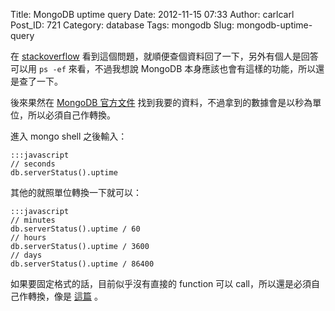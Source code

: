 Title: MongoDB uptime query
Date: 2012-11-15 07:33
Author: carlcarl
Post_ID: 721
Category: database
Tags: mongodb
Slug: mongodb-uptime-query

在 [stackoverflow][]
看到這個問題，就順便查個資料回了一下，另外有個人是回答可以用 `ps -ef`
來看，不過我想說 MongoDB 本身應該也會有這樣的功能，所以還是查了一下。


後來果然在 [MongoDB 官方文件][]
找到我要的資料，不過拿到的數據會是以秒為單位，所以必須自己作轉換。

進入 mongo shell 之後輸入：

	:::javascript
	// seconds
	db.serverStatus().uptime


其他的就照單位轉換一下就可以：

	:::javascript
	// minutes
	db.serverStatus().uptime / 60
	// hours
	db.serverStatus().uptime / 3600
	// days
	db.serverStatus().uptime / 86400


如果要固定格式的話，目前似乎沒有直接的 function 可以 call，所以還是必須自己作轉換，像是 [這篇][] 。

  [stackoverflow]: http://stackoverflow.com/questions/13379170/how-long-was-a-mongo-instance-running
  [MongoDB 官方文件]: http://docs.mongodb.org/manual/reference/server-status/
  [這篇]: http://stackoverflow.com/questions/175554/how-to-convert-milliseconds-into-human-readable-form
